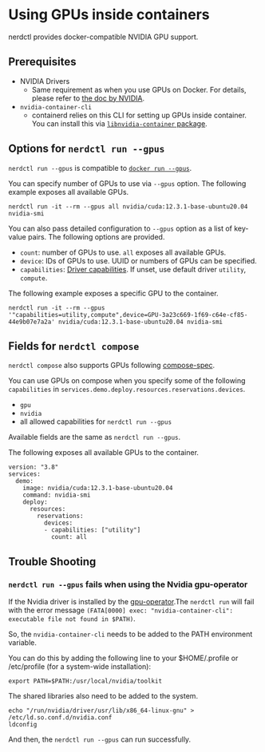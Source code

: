 # Using GPUs inside containers

nerdctl provides docker-compatible NVIDIA GPU support.

## Prerequisites

- NVIDIA Drivers
  - Same requirement as when you use GPUs on Docker. For details, please refer to [the doc by NVIDIA](https://docs.nvidia.com/datacenter/cloud-native/container-toolkit/install-guide.html#pre-requisites).
- `nvidia-container-cli`
  - containerd relies on this CLI for setting up GPUs inside container. You can install this via [`libnvidia-container` package](https://docs.nvidia.com/datacenter/cloud-native/container-toolkit/arch-overview.html#libnvidia-container).

## Options for `nerdctl run --gpus`

`nerdctl run --gpus` is compatible to [`docker run --gpus`](https://docs.docker.com/engine/reference/commandline/run/#access-an-nvidia-gpu).

You can specify number of GPUs to use via `--gpus` option.
The following example exposes all available GPUs.

```
nerdctl run -it --rm --gpus all nvidia/cuda:12.3.1-base-ubuntu20.04 nvidia-smi
```

You can also pass detailed configuration to `--gpus` option as a list of key-value pairs. The following options are provided.

- `count`: number of GPUs to use. `all` exposes all available GPUs.
- `device`: IDs of GPUs to use. UUID or numbers of GPUs can be specified.
- `capabilities`: [Driver capabilities](https://docs.nvidia.com/datacenter/cloud-native/container-toolkit/user-guide.html#driver-capabilities). If unset, use default driver `utility`, `compute`.

The following example exposes a specific GPU to the container.

```
nerdctl run -it --rm --gpus '"capabilities=utility,compute",device=GPU-3a23c669-1f69-c64e-cf85-44e9b07e7a2a' nvidia/cuda:12.3.1-base-ubuntu20.04 nvidia-smi
```

## Fields for `nerdctl compose`

`nerdctl compose` also supports GPUs following [compose-spec](https://github.com/compose-spec/compose-spec/blob/master/deploy.md#devices).

You can use GPUs on compose when you specify some of the following `capabilities` in `services.demo.deploy.resources.reservations.devices`.

- `gpu`
- `nvidia`
- all allowed capabilities for `nerdctl run --gpus`

Available fields are the same as `nerdctl run --gpus`.

The following exposes all available GPUs to the container.

```
version: "3.8"
services:
  demo:
    image: nvidia/cuda:12.3.1-base-ubuntu20.04
    command: nvidia-smi
    deploy:
      resources:
        reservations:
          devices:
          - capabilities: ["utility"]
            count: all
```

## Trouble Shooting

### `nerdctl run --gpus` fails when using the Nvidia gpu-operator

If the Nvidia driver is installed by the [gpu-operator](https://github.com/NVIDIA/gpu-operator).The `nerdctl run` will fail with the error message `(FATA[0000] exec: "nvidia-container-cli": executable file not found in $PATH)`.

So, the `nvidia-container-cli` needs to be added to the PATH environment variable.

You can do this by adding the following line to your $HOME/.profile or /etc/profile (for a system-wide installation):
```
export PATH=$PATH:/usr/local/nvidia/toolkit
```

The shared libraries also need to be added to the system.
```
echo "/run/nvidia/driver/usr/lib/x86_64-linux-gnu" > /etc/ld.so.conf.d/nvidia.conf
ldconfig
```

And then, the `nerdctl run --gpus` can run successfully.
